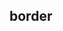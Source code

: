 ## border


<!-- CSSJSON.border.description -->

<!-- CSSJSON.border.syntax -->

<!-- CSSJSON.border.values -->

<!-- CSSJSON.border.compatibility -->

<!-- CSSJSON.border.reference -->